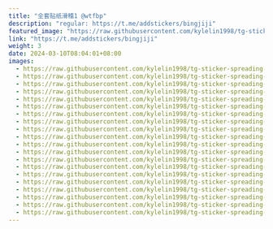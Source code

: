 ```yaml
---
title: "全套贴纸滑稽1 @wtfbp"
description: "regular: https://t.me/addstickers/bingjiji"
featured_image: "https://raw.githubusercontent.com/kylelin1998/tg-sticker-spreading-worldwide-images/main/img/fa4745d5-6931-42e1-b347-f07af54fd34c.jpg"
link: "https://t.me/addstickers/bingjiji"
weight: 3
date: 2024-03-10T08:04:01+08:00
images:
  - https://raw.githubusercontent.com/kylelin1998/tg-sticker-spreading-worldwide-images/main/img/fa4745d5-6931-42e1-b347-f07af54fd34c.jpg
  - https://raw.githubusercontent.com/kylelin1998/tg-sticker-spreading-worldwide-images/main/img/5abae03f-82c7-481e-b974-aef132faa4ec.jpg
  - https://raw.githubusercontent.com/kylelin1998/tg-sticker-spreading-worldwide-images/main/img/95e99300-3961-493e-a94a-6450d8d15fba.jpg
  - https://raw.githubusercontent.com/kylelin1998/tg-sticker-spreading-worldwide-images/main/img/1424893f-4d3f-4f24-bb3a-061e8b70844a.jpg
  - https://raw.githubusercontent.com/kylelin1998/tg-sticker-spreading-worldwide-images/main/img/0df9f50c-ed26-4125-89ad-2c3249a97fe9.jpg
  - https://raw.githubusercontent.com/kylelin1998/tg-sticker-spreading-worldwide-images/main/img/a9f0d4fe-0ddd-441f-95b1-d604d795b549.jpg
  - https://raw.githubusercontent.com/kylelin1998/tg-sticker-spreading-worldwide-images/main/img/24333852-5fc9-4cea-8ce4-7aa096114f66.jpg
  - https://raw.githubusercontent.com/kylelin1998/tg-sticker-spreading-worldwide-images/main/img/a7bff0f9-feb4-4727-8f70-87edc7f32887.jpg
  - https://raw.githubusercontent.com/kylelin1998/tg-sticker-spreading-worldwide-images/main/img/700f1de7-a459-49b3-a7db-5a584bb9df0d.jpg
  - https://raw.githubusercontent.com/kylelin1998/tg-sticker-spreading-worldwide-images/main/img/af8f0f3e-fa2f-46ce-a034-ac50bfeff052.jpg
  - https://raw.githubusercontent.com/kylelin1998/tg-sticker-spreading-worldwide-images/main/img/11cfbdbd-f5f3-4b9a-84ea-b9707dcf9d65.jpg
  - https://raw.githubusercontent.com/kylelin1998/tg-sticker-spreading-worldwide-images/main/img/0c654491-a246-4079-b701-b2c496684f60.jpg
  - https://raw.githubusercontent.com/kylelin1998/tg-sticker-spreading-worldwide-images/main/img/f7f954b4-cc36-4896-b6a7-d88632184c7d.jpg
  - https://raw.githubusercontent.com/kylelin1998/tg-sticker-spreading-worldwide-images/main/img/f0ed65bc-0918-4024-8b92-48dc81526191.jpg
  - https://raw.githubusercontent.com/kylelin1998/tg-sticker-spreading-worldwide-images/main/img/f2751370-d5aa-4d23-81aa-41a2b09a3a21.jpg
  - https://raw.githubusercontent.com/kylelin1998/tg-sticker-spreading-worldwide-images/main/img/bba16e2e-0df3-4763-92f7-661e4d5def86.jpg
  - https://raw.githubusercontent.com/kylelin1998/tg-sticker-spreading-worldwide-images/main/img/cb932c09-1152-409f-84ec-dd4b2a934846.jpg
  - https://raw.githubusercontent.com/kylelin1998/tg-sticker-spreading-worldwide-images/main/img/be204b0e-a89b-49df-ace9-089eb2a9b587.jpg
  - https://raw.githubusercontent.com/kylelin1998/tg-sticker-spreading-worldwide-images/main/img/5a5f9a2d-b751-4ddd-98ba-a575d6916853.jpg
  - https://raw.githubusercontent.com/kylelin1998/tg-sticker-spreading-worldwide-images/main/img/49382e0f-f3e9-4996-a485-16fb57d06720.jpg
---
```

